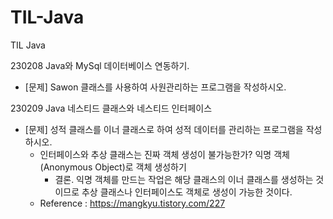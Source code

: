 # TIL-Java
TIL Java

230208
Java와 MySql 데이터베이스 연동하기.
  + [문제] Sawon 클래스를 사용하여 사원관리하는 프로그램을 작성하시오.
  
230209
Java 네스티드 클래스와 네스티드 인터페이스
  + [문제] 성적 클래스를 이너 클래스로 하여 성적 데이터를 관리하는 프로그램을 작성하시오.
    - 인터페이스와 추상 클래스는 진짜 객체 생성이 불가능한가? 익명 객체(Anonymous Object)로 객체 생성하기
      -  결론. 익명 객체를 만드는 작업은 해당 클래스의 이너 클래스를 생성하는 것이므로 추상 클래스나 인터페이스도 객체로 생성이 가능한 것이다.
    - Reference : https://mangkyu.tistory.com/227
